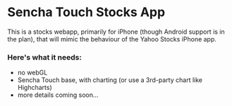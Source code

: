 # Sencha Touch Stocks App #

This is a stocks webapp, primarily for iPhone (though Android support is in the plan), that will mimic the behaviour of the Yahoo Stocks iPhone app.

### Here's what it needs: ###
* no webGL
* Sencha Touch base, with charting (or use a 3rd-party chart like Highcharts)
* more details coming soon...
